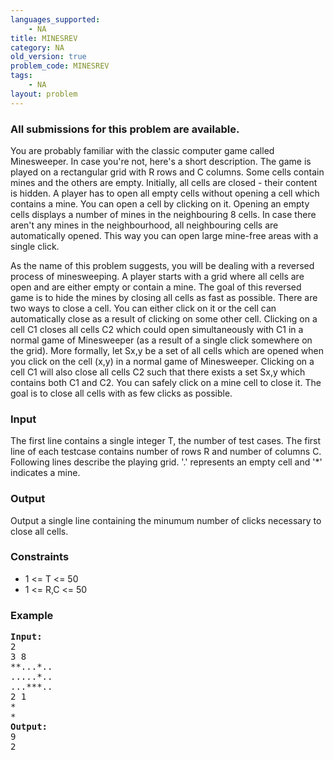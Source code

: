 ```yaml
---
languages_supported:
    - NA
title: MINESREV
category: NA
old_version: true
problem_code: MINESREV
tags:
    - NA
layout: problem
---
```

###  All submissions for this problem are available. 

You are probably familiar with the classic computer game called Minesweeper. In case you're not, here's a short description. The game is played on a rectangular grid with R rows and C columns. Some cells contain mines and the others are empty. Initially, all cells are closed - their content is hidden. A player has to open all empty cells without opening a cell which contains a mine. You can open a cell by clicking on it. Opening an empty cells displays a number of mines in the neighbouring 8 cells. In case there aren't any mines in the neighbourhood, all neighbouring cells are automatically opened. This way you can open large mine-free areas with a single click.

As the name of this problem suggests, you will be dealing with a reversed process of minesweeping. A player starts with a grid where all cells are open and are either empty or contain a mine. The goal of this reversed game is to hide the mines by closing all cells as fast as possible. There are two ways to close a cell. You can either click on it or the cell can automatically close as a result of clicking on some other cell. Clicking on a cell C1 closes all cells C2 which could open simultaneously with C1 in a normal game of Minesweeper (as a result of a single click somewhere on the grid). More formally, let Sx,y be a set of all cells which are opened when you click on the cell (x,y) in a normal game of Minesweeper. Clicking on a cell C1 will also close all cells C2 such that there exists a set Sx,y which contains both C1 and C2. You can safely click on a mine cell to close it. The goal is to close all cells with as few clicks as possible.

### Input

The first line contains a single integer T, the number of test cases. The first line of each testcase contains number of rows R and number of columns C. Following lines describe the playing grid. '.' represents an empty cell and '\*' indicates a mine.

### Output

Output a single line containing the minumum number of clicks necessary to close all cells.

### Constraints

- 1 <= T <= 50
- 1 <= R,C <= 50

### Example

<pre>
<b>Input:</b>
2
3 8
**...*..
.....*..
...***..
2 1
*
*
<b>Output:</b>
9
2

</pre>